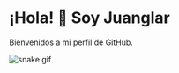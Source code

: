# ¡Hola! 👋 Soy Juanglar

Bienvenidos a mi perfil de GitHub.

![snake gif](https://github.com/tuusuario/tu-repositorio/raw/branch/animation.svg)

